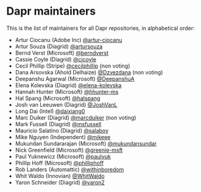 # Dapr maintainers

This is the list of maintainers for all Dapr repositories, in alphabetical order:

- Artur Ciocanu (Adobe Inc) [@artur-ciocanu](https://github.com/artur-ciocanu)
- Artur Souza (Diagrid) [@artursouza](https://github.com/artursouza)
- Bernd Verst (Microsoft) [@berndverst](https://github.com/berndverst)
- Cassie Coyle (Diagrid) [@cicoyle](https://github.com/cicoyle)
- Cecil Phillip (Stripe) [@cecilphillip](https://github.com/cecilphillip) (non voting)
- Dana Arsovska (Ahold Delhaize) [@Dzvezdana](https://github.com/Dzvezdana) (non voting)
- Deepanshu Agarwal (Microsoft) [@DeepanshuA](https://github.com/DeepanshuA)
- Elena Kolevska (Diagrid) [@elena-kolevska](https://github.com/elena-kolevska)
- Hannah Hunter (Microsoft) [@hhunter-ms](https://github.com/hhunter-ms)
- Hal Spang (Microsoft) [@halspang](https://github.com/halspang)
- Josh van Leeuwen (Diagrid) [@JoshVanL](https://github.com/JoshVanL)
- Long Dai (Intel) [@daixiang0](https://github.com/daixiang0)
- Marc Duiker (Diagrid) [@marcduiker](https://github.com/marcduiker) (non voting)
- Mark Fussell (Diagrid) [@msfussell](https://github.com/msfussell)
- Mauricio Salatino (Diagrid) [@salaboy](https://github.com/salaboy)
- Mike Nguyen (Independent) [@mikeee](https://github.com/mikeee)
- Mukundan Sundararajan (Microsoft) [@mukundansundar](https://github.com/mukundansundar)
- Nick Greenfield (Microsoft) [@greenie-msft](https://github.com/greenie-msft)
- Paul Yuknewicz (Microsoft) [@paulyuk](https://github.com/paulyuk)
- Phillip Hoff (Microsoft) [@philliphoff](https://github.com/philliphoff)
- Rob Landers (Automattic) [@withinboredom](https://github.com/withinboredom)
- Whit Waldo (Innovian) [@WhitWaldo](https://github.com/WhitWaldo)
- Yaron Schneider (Diagrid) [@yaron2](https://github.com/yaron2)
